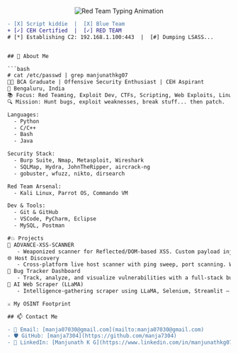 <p align="center">
  <img src="https://readme-typing-svg.herokuapp.com?font=Hack&size=24&duration=2500&pause=500&color=FF0000&background=000000&center=true&vCenter=true&width=600&lines=./whoami;Manjunath+K+G;Offensive+Security;CTF+Player" alt="Red Team Typing Animation" />
</p>

```diff
- [X] Script kiddie  |  [X] Blue Team
+ [✓] CEH Certified  |  [✓] RED TEAM
# [*] Establishing C2: 192.168.1.100:443  |  [#] Dumping LSASS...


## 🧠 About Me

```bash
# cat /etc/passwd | grep manjunathkg07
👨‍💻 BCA Graduate | Offensive Security Enthusiast | CEH Aspirant
📍 Bengaluru, India
📚 Focus: Red Teaming, Exploit Dev, CTFs, Scripting, Web Exploits, Linux & Windows PrivEsc
🔍 Mission: Hunt bugs, exploit weaknesses, break stuff... then patch.

Languages:
  - Python
  - C/C++
  - Bash
  - Java

Security Stack:
  - Burp Suite, Nmap, Metasploit, Wireshark
  - SQLMap, Hydra, JohnTheRipper, aircrack-ng
  - gobuster, wfuzz, nikto, dirsearch

Red Team Arsenal:
  - Kali Linux, Parrot OS, Commando VM

Dev & Tools:
  - Git & GitHub
  - VSCode, PyCharm, Eclipse
  - MySQL, Postman

#💥 Projects
🧬 ADVANCE-XSS-SCANNER
   - Weaponized scanner for Reflected/DOM-based XSS. Custom payload injection, automated discovery.
🌐 Host Discovery
   - Cross-platform live host scanner with ping sweep, port scanning. Windows + Linux ready.
🐞 Bug Tracker Dashboard
   - Track, analyze, and visualize vulnerabilities with a full-stack bug tracker system.
🤖 AI Web Scraper (LLaMA)
   - Intelligence-gathering scraper using LLaMA, Selenium, Streamlit – weaponized for data 

⚔️ My OSINT Footprint

## 📫 Contact Me

- 📧 Email: [manja07030@gmail.com](mailto:manja07030@gmail.com)
- 🛡️ GitHub: [manja7304](https://github.com/manja7304)
- 💼 LinkedIn: [Manjunath K G](https://www.linkedin.com/in/manjunathkg07)





